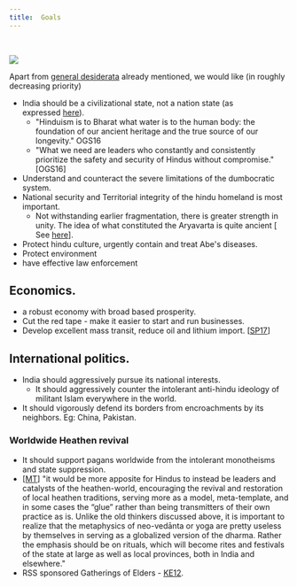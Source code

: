 ```yaml
---
title:  Goals
---
```

 

![](http://i.imgur.com/mimKzuP.png)



Apart from [general desiderata](../../desiderata/) already mentioned, we would like (in roughly decreasing priority)


- India should be a civilizational state, not a nation state (as expressed [here](http://www.indusresearch.org/Making-Sense-Indian-Civilizational-State.aspx)).
    - "Hinduism is to Bharat what water is to the human body: the foundation of our ancient heritage and the true source of our longevity." OGS16
    - "What we need are leaders who constantly and consistently prioritize the safety and security of Hindus without compromise." \[OGS16\]
- Understand and counteract the severe limitations of the dumbocratic system.
- National security and Territorial integrity of the hindu homeland is most important.
    - Not withstanding earlier fragmentation, there is greater strength in unity. The idea of what constituted the Aryavarta is quite ancient \[ See [here](../../external-affairs/id/)\].
- Protect hindu culture, urgently contain and treat Abe's diseases.
- Protect environment
- have effective law enforcement

## Economics.
- a robust economy with broad based prosperity.
- Cut the red tape - make it easier to start and run businesses.
- Develop excellent mass transit, reduce oil and lithium import. \[[SP17](https://www.facebook.com/shatruntapa/posts/1765092310192078)\]

## International politics.
- India should aggressively pursue its national interests.
    - It should aggressively counter the intolerant anti-hindu ideology of militant Islam everywhere in the world.  
- It should vigorously defend its borders from encroachments by its neighbors. Eg: China, Pakistan.

### Worldwide Heathen revival
- It should support pagans worldwide from the intolerant monotheisms and state suppression.
- \[[MT](http://indiafacts.co.in/historical-hindu-responses-abrahamism/)\] "it would be more apposite for Hindus to instead be leaders and catalysts of the heathen-world, encouraging the revival and restoration of local heathen traditions, serving more as a model, meta-template, and in some cases the “glue” rather than being transmitters of their own practice as is. Unlike the old thinkers discussed above, it is important to realize that the metaphysics of neo-vedānta or yoga are pretty useless by themselves in serving as a globalized version of the dharma. Rather the emphasis should be on rituals, which will become rites and festivals of the state at large as well as local provinces, both in India and elsewhere."
- RSS sponsored Gatherings of Elders - [KE12](https://www.academia.edu/6999798/The_Gatherings_of_the_Elders._The_Beginnings_oa_Pagan_International).
